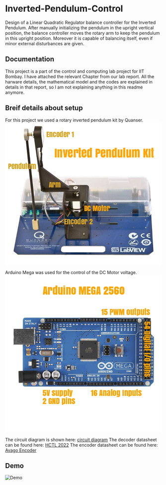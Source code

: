 # Inverted-Pendulum-Control
Design of a Linear Quadratic Regulator balance controller for the Inverted Pendulum. After manually initializing the pendulum in the upright vertical position, the balance controller moves the rotary arm to keep the pendulum in this upright position. Moreover it is capable of balancing itself, even if minor external disturbances are given.

## Documentation

This project is a part of the control and computing lab project for IIT Bombay. I have attached the relevant Chapter from our lab report. All the harware details, the mathematical model and the codes are explained in details in that report, so I am not explaining anything in this readme anymore. 

## Breif details about setup

For this project we used a rotary inverted pendulum kit by Quanser.
![Inverted pendulum kit](https://github.com/ayansengupta17/Inverted-Pendulum-Control/blob/master/ped.png)

 Arduino Mega was used for the control of the DC Motor voltage.
![Arduino Mega](https://github.com/ayansengupta17/Inverted-Pendulum-Control/blob/master/mega.png)

The circuit diagram is shown here: [circuit diagram](https://github.com/ayansengupta17/Inverted-Pendulum-Control/blob/master/Inverted%20Pendulum%20Circuit.svg) 
The decoder datasheet can be found here: [HCTL 2022](https://github.com/ayansengupta17/Inverted-Pendulum-Control/blob/master/AV02-0096EN.pdf)
The encoder datasheet can be found here: [Avago Encoder](https://github.com/ayansengupta17/Inverted-Pendulum-Control/blob/master/AV02-1046EN_DS_HEDM-55xx_2014-11-20.pdf)


## Demo

![Demo](https://github.com/ayansengupta17/Inverted-Pendulum-Control/blob/master/demo.gif)

